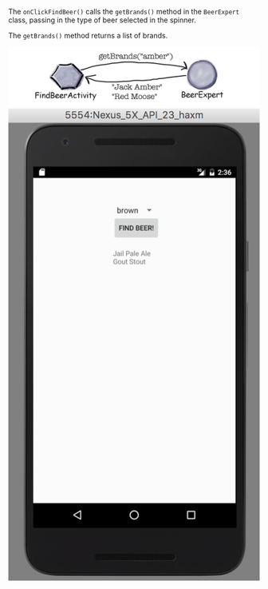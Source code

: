 The `onClickFindBeer()` calls the `getBrands()` method in the `BeerExpert` class, passing in the type of beer selected in the spinner. 

The `getBrands()` method returns a list of brands.

![](.guides/img/32diagram.png)
![](.guides/img/33emulator.png)